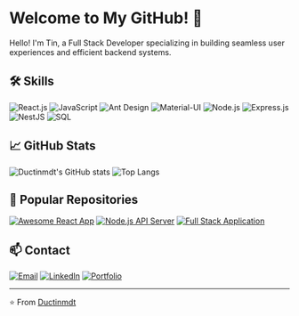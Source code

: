 # Welcome to My GitHub! 🚀

Hello! I'm Tin, a Full Stack Developer specializing in building seamless user experiences and efficient backend systems.

## 🛠️ Skills

![React.js](https://img.shields.io/badge/React-20232A?style=for-the-badge&logo=react&logoColor=61DAFB)
![JavaScript](https://img.shields.io/badge/JavaScript-323330?style=for-the-badge&logo=javascript&logoColor=F7DF1E)
![Ant Design](https://img.shields.io/badge/Ant%20Design-0170FE?style=for-the-badge&logo=antdesign&logoColor=white)
![Material-UI](https://img.shields.io/badge/Material--UI-0081CB?style=for-the-badge&logo=material-ui&logoColor=white)
![Node.js](https://img.shields.io/badge/Node.js-43853D?style=for-the-badge&logo=node-dot-js&logoColor=white)
![Express.js](https://img.shields.io/badge/Express.js-404D59?style=for-the-badge)
![NestJS](https://img.shields.io/badge/NestJS-E0234E?style=for-the-badge&logo=nestjs&logoColor=white)
![SQL](https://img.shields.io/badge/SQL-4479A1?style=for-the-badge&logo=postgresql&logoColor=white)

## 📈 GitHub Stats

![Ductinmdt's GitHub stats](https://github-readme-stats.vercel.app/api?username=ductinmdt&show_icons=true&theme=radical)
![Top Langs](https://github-readme-stats.vercel.app/api/top-langs/?username=ductinmdt&layout=compact&theme=radical)

## 📂 Popular Repositories

[![Awesome React App](https://img.shields.io/badge/Awesome%20React%20App-20232A?style=for-the-badge&logo=react&logoColor=61DAFB)](https://github.com/ductinmdt/awesome-react-app)
[![Node.js API Server](https://img.shields.io/badge/Node.js%20API%20Server-43853D?style=for-the-badge&logo=node-dot-js&logoColor=white)](https://github.com/ductinmdt/nodejs-api-server)
[![Full Stack Application](https://img.shields.io/badge/Full%20Stack%20Application-E0234E?style=for-the-badge&logo=nestjs&logoColor=white)](https://github.com/ductinmdt/full-stack-application)

## 📫 Contact

[![Email](https://img.shields.io/badge/Email-0078D4?style=for-the-badge&logo=microsoft-outlook&logoColor=white)](mailto:ductinmdt@example.com)
[![LinkedIn](https://img.shields.io/badge/LinkedIn-0A66C2?style=for-the-badge&logo=linkedin&logoColor=white)](https://www.linkedin.com/in/ductinmdt/)
[![Portfolio](https://img.shields.io/badge/Portfolio-000000?style=for-the-badge&logo=github&logoColor=white)](https://ductinmdt-portfolio.com)

---

⭐️ From [Ductinmdt](https://github.com/ductinmdt)

